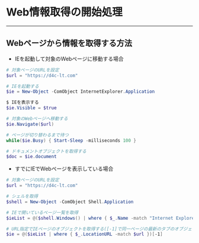 # Web情報取得の開始処理  

***
## Webページから情報を取得する方法  

* IEを起動して対象のWebページに移動する場合
```PowerShell
# 対象ページのURLを設定
$url = "https://d4c-lt.com"

# IEを起動する
$ie = New-Object -ComObject InternetExplorer.Application

$ IEを表示する
$ie.Visible = $true

# 対象のWebページへ移動する
$ie.Navigate($url)

# ページが切り替わるまで待つ
while($ie.Busy) { Start-Sleep -milliseconds 100 }

# ドキュメントオブジェクトを取得する
$doc = $ie.document
```

* すでにIEでWebページを表示している場合
```PowerShell
# 対象ページのURLを設定
$url = "https://d4c-lt.com"

# シェルを取得
$shell = New-Object -ComObject Shell.Application

# IEで開いているページ一覧を取得
$ieList = @($shell.Windows() | where { $_.Name -match "Internet Explorer" })

# URL指定でIEページのオブジェクトを取得する([-1]で同一ページの最新のタブのオブジェクトを取得する)
$ie = @($ieList | where { $_.LocationURL -match $url })[-1]
```
